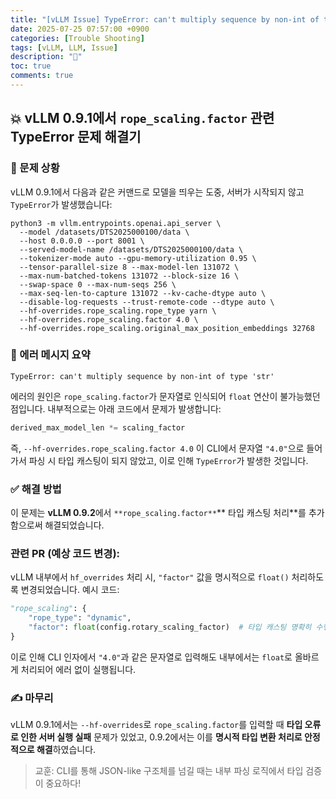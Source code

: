 ```yaml
---
title: "[vLLM Issue] TypeError: can't multiply sequence by non-int of type 'str'"
date: 2025-07-25 07:57:00 +0900
categories: [Trouble Shooting]
tags: [vLLM, LLM, Issue]
description: "🍟"
toc: true
comments: true
---
```


## 💥 vLLM 0.9.1에서 `rope_scaling.factor` 관련 TypeError 문제 해결기

### 🧩 문제 상황

vLLM 0.9.1에서 다음과 같은 커맨드로 모델을 띄우는 도중, 서버가 시작되지 않고 `TypeError`가 발생했습니다:

```shell
python3 -m vllm.entrypoints.openai.api_server \
  --model /datasets/DTS2025000100/data \
  --host 0.0.0.0 --port 8001 \
  --served-model-name /datasets/DTS2025000100/data \
  --tokenizer-mode auto --gpu-memory-utilization 0.95 \
  --tensor-parallel-size 8 --max-model-len 131072 \
  --max-num-batched-tokens 131072 --block-size 16 \
  --swap-space 0 --max-num-seqs 256 \
  --max-seq-len-to-capture 131072 --kv-cache-dtype auto \
  --disable-log-requests --trust-remote-code --dtype auto \
  --hf-overrides.rope_scaling.rope_type yarn \
  --hf-overrides.rope_scaling.factor 4.0 \
  --hf-overrides.rope_scaling.original_max_position_embeddings 32768
```

### 🛑 에러 메시지 요약

```plain text
TypeError: can't multiply sequence by non-int of type 'str'
```

에러의 원인은 `rope_scaling.factor`가 문자열로 인식되어 `float` 연산이 불가능했던 점입니다. 내부적으로는 아래 코드에서 문제가 발생합니다:

```python
derived_max_model_len *= scaling_factor 
```

즉, `--hf-overrides.rope_scaling.factor 4.0` 이 CLI에서 문자열 `"4.0"`으로 들어가서 파싱 시 타입 캐스팅이 되지 않았고, 이로 인해 `TypeError`가 발생한 것입니다.

### ✅ 해결 방법

이 문제는 **vLLM 0.9.2**에서 `**rope_scaling.factor**`** 타입 캐스팅 처리**를 추가함으로써 해결되었습니다.

### 관련 PR (예상 코드 변경):

vLLM 내부에서 `hf_overrides` 처리 시, `"factor"` 값을 명시적으로 `float()` 처리하도록 변경되었습니다. 예시 코드:

```python
"rope_scaling": {
    "rope_type": "dynamic",
    "factor": float(config.rotary_scaling_factor)  # 타입 캐스팅 명확히 수행
}
```

이로 인해 CLI 인자에서 `"4.0"`과 같은 문자열로 입력해도 내부에서는 `float`로 올바르게 처리되어 에러 없이 실행됩니다.

### ✍️ 마무리

vLLM 0.9.1에서는 `--hf-overrides`로 `rope_scaling.factor`를 입력할 때 **타입 오류로 인한 서버 실행 실패** 문제가 있었고, 0.9.2에서는 이를 **명시적 타입 변환 처리로 안정적으로 해결**하였습니다.

> 교훈: CLI를 통해 JSON-like 구조체를 넘길 때는 내부 파싱 로직에서 타입 검증이 중요하다!


